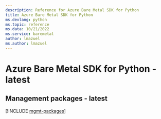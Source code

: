 ```yaml
---
description: Reference for Azure Bare Metal SDK for Python
title: Azure Bare Metal SDK for Python
ms.devlang: python
ms.topic: reference
ms.data: 10/21/2022
ms.service: baremetal
author: lmazuel
ms.author: lmazuel
---
```

# Azure Bare Metal SDK for Python - latest

## Management packages - latest
[!INCLUDE [mgmt-packages](bare-metal-mgmt-index.md)]